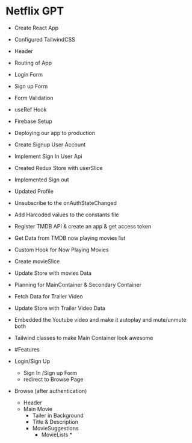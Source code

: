 # Netflix GPT

- Create React App
- Configured TailwindCSS
- Header
- Routing of App
- Login Form
- Sign up Form
- Form Validation
- useRef Hook
- Firebase Setup
- Deploying our app to production
- Create Signup User Account
- Implement Sign In User Api
- Created Redux Store with userSlice
- Implemented Sign out
- Updated Profile
- Unsubscribe to the onAuthStateChanged
- Add Harcoded values to the constants file
- Register TMDB API & create an app & get access token
- Get Data from TMDB now playing movies list
- Custom Hook for Now Playing Movies
- Create movieSlice
- Update Store with movies Data
- Planning for MainContainer & Secondary Container
- Fetch Data for Trailer Video
- Update Store with Trailer Video Data
- Embedded the Youtube video and make it autoplay and mute/unmute both
- Tailwind classes to make Main Container look awesome
- #Features

- Login/Sign Up
  - Sign In /Sign up Form
  - redirect to Browse Page
- Browse (after authentication)
  - Header
  - Main Movie
    - Tailer in Background
    - Title & Description
    - MovieSuggestions
      - MovieLists \*
